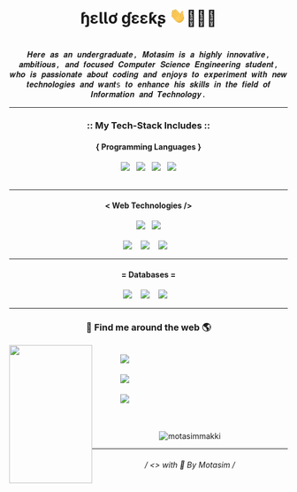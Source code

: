 # <h1 align="center"> ɧɛƖƖơ ɠɛɛƙʂ <img width="30px" src="https://github.com/motasimmakki/motasimmakki/blob/master/Waving%20Hand.gif" style="max-width:100">👨🏼‍💻<h1>

<p align="center">
<samp> 
<!--    <img align="center" src="https://github.com/motasimmakki/motasimmakki/blob/master/My-Tech-Cover-Pinned.png"> -->
   </samp>
   
<p align="center">
  <samp> 
   𝑯𝒆𝒓𝒆 𝒂𝒔 𝒂𝒏 𝒖𝒏𝒅𝒆𝒓𝒈𝒓𝒂𝒅𝒖𝒂𝒕𝒆, 𝑴𝒐𝒕𝒂𝒔𝒊𝒎 𝒊𝒔 𝒂 𝒉𝒊𝒈𝒉𝒍𝒚 𝒊𝒏𝒏𝒐𝒗𝒂𝒕𝒊𝒗𝒆, 𝒂𝒎𝒃𝒊𝒕𝒊𝒐𝒖𝒔, 𝒂𝒏𝒅 𝒇𝒐𝒄𝒖𝒔𝒆𝒅 𝑪𝒐𝒎𝒑𝒖𝒕𝒆𝒓 𝑺𝒄𝒊𝒆𝒏𝒄𝒆 𝑬𝒏𝒈𝒊𝒏𝒆𝒆𝒓𝒊𝒏𝒈 𝒔𝒕𝒖𝒅𝒆𝒏𝒕, 𝒘𝒉𝒐 𝒊𝒔 𝒑𝒂𝒔𝒔𝒊𝒐𝒏𝒂𝒕𝒆 𝒂𝒃𝒐𝒖𝒕 𝒄𝒐𝒅𝒊𝒏𝒈 𝒂𝒏𝒅 𝒆𝒏𝒋𝒐𝒚𝒔 𝒕𝒐 𝒆𝒙𝒑𝒆𝒓𝒊𝒎𝒆𝒏𝒕 𝒘𝒊𝒕𝒉 𝒏𝒆𝒘 𝒕𝒆𝒄𝒉𝒏𝒐𝒍𝒐𝒈𝒊𝒆𝒔 𝒂𝒏𝒅 𝒘𝒂𝒏𝒕s 𝒕𝒐 𝒆𝒏𝒉𝒂𝒏𝒄𝒆 𝒉𝒊𝒔 𝒔𝒌𝒊𝒍𝒍𝒔 𝒊𝒏 𝒕𝒉𝒆 𝒇𝒊𝒆𝒍𝒅 𝒐𝒇 𝑰𝒏𝒇𝒐𝒓𝒎𝒂𝒕𝒊𝒐𝒏 𝒂𝒏𝒅 𝑻𝒆𝒄𝒉𝒏𝒐𝒍𝒐𝒈𝒚.
</samp>

<hr>
<h3 align="center"> :: My Tech-Stack Includes :: </h3>

<h4 align='center'>{ Programming Languages }</h4>
<p align='center'>
  <img src="https://github.com/motasimmakki/motasimmakki/blob/master/java.png" />&nbsp;&nbsp;
   <img src="https://github.com/motasimmakki/motasimmakki/blob/master/python.png" />&nbsp;&nbsp;
  <img src="https://github.com/motasimmakki/motasimmakki/blob/master/c.png" />&nbsp;&nbsp; 
  <img src="https://github.com/motasimmakki/motasimmakki/blob/master/c%2B%2B.png" /> <br> <br>
</p>
<hr>

<h4 align='center'>< Web Technologies /></h4>
<p align='center'>
  <img src="https://github.com/motasimmakki/motasimmakki/blob/master/html-5.png" />&nbsp;&nbsp;
  <img src="https://github.com/motasimmakki/motasimmakki/blob/master/css-3.png" /><br> <br>
  <img src="https://github.com/motasimmakki/motasimmakki/blob/master/javascript.png" />&nbsp;&nbsp;&nbsp; 
  <img src="https://github.com/motasimmakki/motasimmakki/blob/master/jquery.png" />&nbsp;&nbsp;&nbsp; 
  <img src="https://github.com/motasimmakki/motasimmakki/blob/master/nodejs.png" />&nbsp;&nbsp;&nbsp; 
</p>
<hr>

<h4 align='center'>= Databases =</h4>
<p align='center'>
  <img src="https://github.com/motasimmakki/motasimmakki/blob/master/sql.png" />&nbsp;&nbsp;&nbsp; 
  <img src="https://github.com/motasimmakki/motasimmakki/blob/master/pl-sql.png" />&nbsp;&nbsp;&nbsp; 
  <img src="https://github.com/motasimmakki/motasimmakki/blob/master/mongodb.png" />&nbsp;&nbsp;&nbsp; 
</p>
<hr>

<h3 align='center'>🔎 Find me around the web 🌎</h3>
<p>
   <img align="left" width="150" height="250" src="https://github.com/motasimmakki/motasimmakki/blob/master/boy.png"><br>&nbsp;&nbsp;&nbsp;&nbsp;&nbsp;&nbsp;&nbsp;&nbsp;&nbsp;&nbsp;&nbsp;&nbsp;
   <a href="https://www.linkedin.com/in/motasim-010b0a135/"> <img src="https://github.com/motasimmakki/motasimmakki/blob/master/linkedin.png" /> </a><br><br>&nbsp;&nbsp;&nbsp;&nbsp;&nbsp;&nbsp;&nbsp;&nbsp;&nbsp;&nbsp;&nbsp;&nbsp;
   <a href="https://twitter.com/_motasim_"> <img src="https://github.com/motasimmakki/motasimmakki/blob/master/twitter.png" /> </a><br><br>&nbsp;&nbsp;&nbsp;&nbsp;&nbsp;&nbsp;&nbsp;&nbsp;&nbsp;&nbsp;&nbsp;&nbsp;
   <a href="https://www.instagram.com/dev.motasim"> <img src="https://github.com/motasimmakki/motasimmakki/blob/master/instagram.png" /> </a><br><br>&nbsp;&nbsp;&nbsp;&nbsp;&nbsp;&nbsp;&nbsp;&nbsp;&nbsp;&nbsp;&nbsp;&nbsp;
<p>

<p align="center"> <img src="https://komarev.com/ghpvc/?username=motasimmakki&style=plastic&label=PROFILE+VIEWS" alt="motasimmakki" /> </p>
<hr>

<h6 align='center'>
   / <> with 🧡 By Motasim /
<h6>
